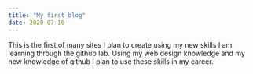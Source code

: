 ```yaml
---
title: "My first blog"
date: 2020-07-10
---
```

This is the first of many sites I plan to create using my new skills I am learning through the github lab. Using my web design knowledge and my new knowledge of github I plan to 
use these skills in my career.
